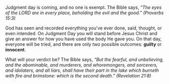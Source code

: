 Judgment day is coming, and no one is exempt. The Bible says, *&ldquo;The eyes of the LORD are in every place, beholding the evil and the good.&rdquo; (Proverbs 15:3)*

God has seen and recorded everything you&apos;ve ever done, said, thought, or even intended. On Judgment Day you will stand before Jesus Christ and give an answer for how you have used the body He gave you. On that day, everyone will be tried, and there are only *two* possible outcomes: **guilty** or **innocent**.

What will your verdict be? The Bible says, *&ldquo;But the fearful, and unbelieving, and the abominable, and murderers, and whoremongers, and sorcerers, and idolaters, and all liars, shall have their part in the lake which burneth with fire and brimstone: which is the second death.&rdquo; (Revelation 21:8)*
